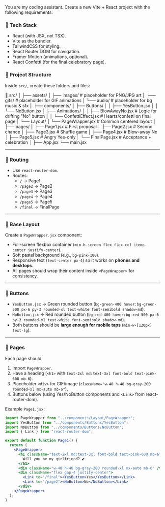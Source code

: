 You are my coding assistant. Create a new Vite + React project with the following requirements:  

### 🔹 Tech Stack
- React (with JSX, not TSX).
- Vite as the bundler.
- TailwindCSS for styling.
- React Router DOM for navigation.
- Framer Motion (animations, optional).
- React Confetti (for the final celebratory page).

### 🔹 Project Structure
Inside `src/`, create these folders and files:

📂 src/
│
├── assets/
│   ├── images/     # placeholder for PNG/JPG art
│   ├── gifs/       # placeholder for GIF animations
│   └── audio/      # placeholder for bg music & sfx
│
├── components/
│   ├── Buttons/
│   │   ├── YesButton.jsx
│   │   └── NoButton.jsx
│   ├── Animations/
│   │   ├── BlowAwayNo.jsx       # Logic for drifting "No" button
│   │   └── ConfettiEffect.jsx   # Hearts/confetti on final page
│   └── Layout/
│       └── PageWrapper.jsx      # Common centered layout
│
├── pages/
│   ├── Page1.jsx     # First proposal
│   ├── Page2.jsx     # Second chance
│   ├── Page3.jsx     # Shuffle game
│   ├── Page4.jsx     # Blow-away No
│   ├── Page5.jsx     # Angry Yes-only
│   └── FinalPage.jsx # Acceptance + celebration
│
├── App.jsx
└── main.jsx

---

### 🔹 Routing
- Use `react-router-dom`.
- Routes:
  - `/` → Page1
  - `/page2` → Page2
  - `/page3` → Page3
  - `/page4` → Page4
  - `/page5` → Page5
  - `/final` → FinalPage

---

### 🔹 Base Layout
Create a `PageWrapper.jsx` component:
- Full-screen flexbox container (`min-h-screen flex flex-col items-center justify-center`).
- Soft pastel background (e.g., `bg-pink-100`).
- Responsive text (`text-center px-4`) so it works on **phones and desktops**.
- All pages should wrap their content inside `<PageWrapper>` for consistency.

---

### 🔹 Buttons
- `YesButton.jsx` → Green rounded button (`bg-green-400 hover:bg-green-500 px-6 py-3 rounded-xl text-white font-semibold shadow-md`).
- `NoButton.jsx` → Red rounded button (`bg-red-400 hover:bg-red-500 px-6 py-3 rounded-xl text-white font-semibold shadow-md`).
- Both buttons should be **large enough for mobile taps** (`min-w-[120px] text-lg`).

---

### 🔹 Pages
Each page should:
1. Import `PageWrapper`.
2. Have a heading (`<h1>` with `text-2xl md:text-3xl font-bold text-pink-600 mb-6`).
3. Placeholder `<div>` for GIF/image (`className="w-48 h-48 bg-gray-200 rounded-xl mx-auto mb-6"`).
4. Buttons below (using Yes/NoButton components and `<Link>` from react-router-dom).

Example `Page1.jsx`:
```jsx
import PageWrapper from "../components/Layout/PageWrapper";
import YesButton from "../components/Buttons/YesButton";
import NoButton from "../components/Buttons/NoButton";
import { Link } from "react-router-dom";

export default function Page1() {
  return (
    <PageWrapper>
      <h1 className="text-2xl md:text-3xl font-bold text-pink-600 mb-6">
        Will you be my girlfriend? 💕
      </h1>
      <div className="w-48 h-48 bg-gray-200 rounded-xl mx-auto mb-6" />
      <div className="flex gap-4 justify-center">
        <Link to="/final"><YesButton>Yes</YesButton></Link>
        <Link to="/page2"><NoButton>No</NoButton></Link>
      </div>
    </PageWrapper>
  );
}
